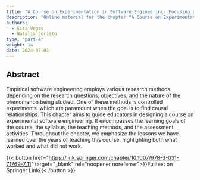 ```yaml
---
title: "A Course on Experimentation in Software Engineering: Focusing on Doing"
description: 'Online material for the chapter "A Course on Experimentation in Software Engineering: Focusing on Doing"'
authors:
  - Sira Vegas
  - Natalia Juristo
type: "part-4"
weight: 14
date: 2024-07-01
---
```


## Abstract

Empirical software engineering employs various research methods depending on the research questions, objectives, and the nature of the phenomenon being studied. One of these methods is controlled experiments, which are paramount when the goal is to find causal relationships. This chapter aims to guide educators in designing a course on experimental software engineering. It encompasses the learning goals of the course, the syllabus, the teaching methods, and the assessment activities. Throughout the chapter, we emphasize the lessons we have learned over the years of teaching this course, highlighting both what worked and what did not work.

{{< button href="https://link.springer.com/chapter/10.1007/978-3-031-71769-7_11" target="_blank" rel="noopener noreferrer">}}Fulltext on Springer Link{{< /button >}}
